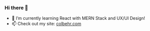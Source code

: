 ### Hi there 👋

<!--
**colbehr/colbehr** is a ✨ _special_ ✨ repository because its `README.md` (this file) appears on your GitHub profile.

Here are some ideas to get you started:

- 🔭 I’m currently working on ...
- 🌱 I’m currently learning ...
- 👯 I’m looking to collaborate on ...
- 🤔 I’m looking for help with ...
- 💬 Ask me about ...
- 📫 How to reach me: ...
- 😄 Pronouns: ...
- ⚡ Fun fact: ...

- 🔭 I’m currently working on software for grading exams and a research project for recording audio memories.

-->


- 🌱 I’m currently learning React with MERN Stack and UX/UI Design!
- 📫 Check out my site: [colbehr.com](http://www.colbehr.com) 
